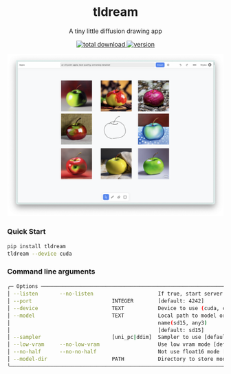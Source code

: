 <h1 align="center">tldream</h1>
<p align="center">A tiny little diffusion drawing app</p>

<p align="center">
  <a href="https://github.com/Sanster/tldream">
    <img alt="total download" src="https://pepy.tech/badge/tldream" />
  </a>
  <a href="https://pypi.org/project/tldream/">
    <img alt="version" src="https://img.shields.io/pypi/v/tldream" />
  </a>
</p>

![A screenshot of the tldream web app](https://github.com/Sanster/tldream-frontend/blob/tldream/assets/tldream.png)

### Quick Start

```bash
pip install tldream
tldream --device cuda
```

### Command line arguments

```bash
╭─ Options ────────────────────────────────────────────────────────────────────────────────────────────╮
│ --listen       --no-listen                     If true, start server at 0.0.0.0 [default: no-listen] │
│ --port                          INTEGER        [default: 4242]                                       │
│ --device                        TEXT           Device to use (cuda, cpu or mps) [default: cuda]      │
│ --model                         TEXT           Local path to model or model download link or model   │
│                                                name(sd15, any3)                                      │
│                                                [default: sd15]                                       │
│ --sampler                       [uni_pc|ddim]  Sampler to use [default: ddim]                        │
│ --low-vram     --no-low-vram                   Use low vram mode [default: low-vram]                 │
│ --no-half      --no-no-half                    Not use float16 mode [default: no-no-half]            │
│ --model-dir                     PATH           Directory to store models [default: ./models]         │
╰──────────────────────────────────────────────────────────────────────────────────────────────────────╯
```
